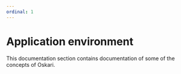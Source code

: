 ```yaml
---
ordinal: 1
---
```


# Application environment

This documentation section contains documentation of some of the concepts of Oskari.

